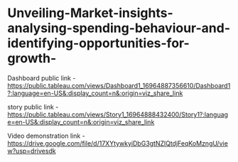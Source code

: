# Unveiling-Market-insights-analysing-spending-behaviour-and-identifying-opportunities-for-growth-

Dashboard public link - https://public.tableau.com/views/Dashboard1_16964887356610/Dashboard1?:language=en-US&:display_count=n&:origin=viz_share_link

story public link - https://public.tableau.com/views/Story1_16964888432400/Story1?:language=en-US&:display_count=n&:origin=viz_share_link

Video demonstration link - https://drive.google.com/file/d/17XYtywkyiDbG3gtNZlQtdjFeqKoMzngU/view?usp=drivesdk
